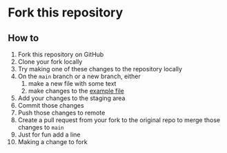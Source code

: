 # Fork this repository

## How to

1. Fork this repository on GitHub
2. Clone your fork locally
3. Try making one of these changes to the repository locally
4. On the `main` branch or a new branch, either
   1. make a new file with some text
   2. make changes to the [example file](./example.md)
5. Add your changes to the staging area
6. Commit those changes
7. Push those changes to remote
8. Create a pull request from your fork to the original repo to merge those changes to `main`
9. Just for fun add a line
10. Making a change to fork
